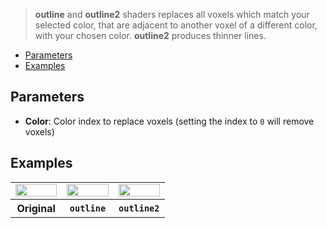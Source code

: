 > **outline** and **outline2** shaders replaces all voxels which match your selected color, that are adjacent to another voxel of a different color, with your chosen color.
> **outline2** produces thinner lines.

- [Parameters](#parameters)
- [Examples](#examples)

## Parameters

- **Color**: Color index to replace voxels (setting the index to `0` will remove voxels)

## Examples

<table>
    <tr>
        <td width="33%"><img width="100%" src="https://s3.amazonaws.com/misc.lachlanmcdonald.com/magicavoxel-shaders/caf97416-2a0d-4bde-a839-8f3f2d50e5a5/outline1.png" alt=""></td>
        <td width="33%"><img width="100%" src="https://s3.amazonaws.com/misc.lachlanmcdonald.com/magicavoxel-shaders/caf97416-2a0d-4bde-a839-8f3f2d50e5a5/outline2.png" alt=""></td>
        <td width="33%"><img width="100%" src="https://s3.amazonaws.com/misc.lachlanmcdonald.com/magicavoxel-shaders/caf97416-2a0d-4bde-a839-8f3f2d50e5a5/outline3.png" alt=""></td>
    </tr>
    <tr>
        <th>Original</th>
        <th><code>outline</code></th>
        <th><code>outline2</code></th>
    </tr>
</table>
